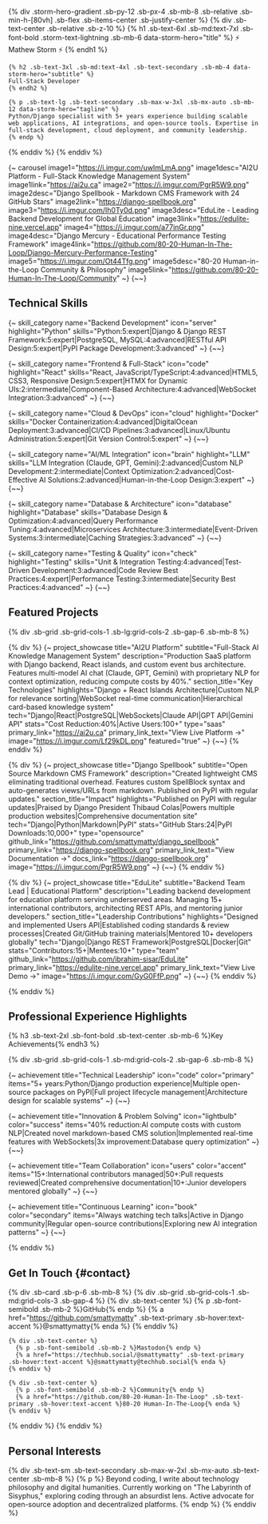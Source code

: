 {% div .storm-hero-gradient .sb-py-12 .sb-px-4 .sb-mb-8 .sb-relative .sb-min-h-[80vh] .sb-flex .sb-items-center .sb-justify-center %}
  {% div .sb-text-center .sb-relative .sb-z-10 %}
    {% h1 .sb-text-6xl .sb-md:text-7xl .sb-font-bold .storm-text-lightning .sb-mb-6 data-storm-hero="title" %}
    ⚡ Mathew Storm ⚡
    {% endh1 %}

    {% h2 .sb-text-3xl .sb-md:text-4xl .sb-text-secondary .sb-mb-4 data-storm-hero="subtitle" %}
    Full-Stack Developer
    {% endh2 %}

    {% p .sb-text-lg .sb-text-secondary .sb-max-w-3xl .sb-mx-auto .sb-mb-12 data-storm-hero="tagline" %}
    Python/Django specialist with 5+ years experience building scalable web applications, AI integrations, and open-source tools. Expertise in full-stack development, cloud deployment, and community leadership.
    {% endp %}
  {% enddiv %}
{% enddiv %}

{~ carousel
   image1="https://i.imgur.com/uwImLmA.png"
   image1desc="AI2U Platform - Full-Stack Knowledge Management System"
   image1link="https://ai2u.ca"
   image2="https://i.imgur.com/PgrR5W9.png"
   image2desc="Django Spellbook - Markdown CMS Framework with 24 GitHub Stars"
   image2link="https://django-spellbook.org"
   image3="https://i.imgur.com/Ih0Ty0d.png"
   image3desc="EduLite - Leading Backend Development for Global Education"
   image3link="https://edulite-nine.vercel.app"
   image4="https://i.imgur.com/a77inGr.png"
   image4desc="Django Mercury - Educational Performance Testing Framework"
   image4link="https://github.com/80-20-Human-In-The-Loop/Django-Mercury-Performance-Testing"
   image5="https://i.imgur.com/Ot44Tfg.png"
   image5desc="80-20 Human-in-the-Loop Community & Philosophy"
   image5link="https://github.com/80-20-Human-In-The-Loop/Community"
~}
{~~}

## Technical Skills

{~ skill_category
   name="Backend Development"
   icon="server"
   highlight="Python"
   skills="Python:5:expert|Django & Django REST Framework:5:expert|PostgreSQL, MySQL:4:advanced|RESTful API Design:5:expert|PyPI Package Development:3:advanced"
~}
{~~}

{~ skill_category
   name="Frontend & Full-Stack"
   icon="code"
   highlight="React"
   skills="React, JavaScript/TypeScript:4:advanced|HTML5, CSS3, Responsive Design:5:expert|HTMX for Dynamic UIs:2:intermediate|Component-Based Architecture:4:advanced|WebSocket Integration:3:advanced"
~}
{~~}

{~ skill_category
   name="Cloud & DevOps"
   icon="cloud"
   highlight="Docker"
   skills="Docker Containerization:4:advanced|DigitalOcean Deployment:3:advanced|CI/CD Pipelines:3:advanced|Linux/Ubuntu Administration:5:expert|Git Version Control:5:expert"
~}
{~~}

{~ skill_category
   name="AI/ML Integration"
   icon="brain"
   highlight="LLM"
   skills="LLM Integration (Claude, GPT, Gemini):2:advanced|Custom NLP Development:2:intermediate|Context Optimization:2:advanced|Cost-Effective AI Solutions:2:advanced|Human-in-the-Loop Design:3:expert"
~}
{~~}

{~ skill_category
   name="Database & Architecture"
   icon="database"
   highlight="Database"
   skills="Database Design & Optimization:4:advanced|Query Performance Tuning:4:advanced|Microservices Architecture:3:intermediate|Event-Driven Systems:3:intermediate|Caching Strategies:3:advanced"
~}
{~~}

{~ skill_category
   name="Testing & Quality"
   icon="check"
   highlight="Testing"
   skills="Unit & Integration Testing:4:advanced|Test-Driven Development:3:advanced|Code Review Best Practices:4:expert|Performance Testing:3:intermediate|Security Best Practices:4:advanced"
~}
{~~}

## Featured Projects

{% div .sb-grid .sb-grid-cols-1 .sb-lg:grid-cols-2 .sb-gap-6 .sb-mb-8 %}

{% div %}
{~ project_showcase
   title="AI2U Platform"
   subtitle="Full-Stack AI Knowledge Management System"
   description="Production SaaS platform with Django backend, React islands, and custom event bus architecture. Features multi-model AI chat (Claude, GPT, Gemini) with proprietary NLP for context optimization, reducing compute costs by 40%."
   section_title="Key Technologies"
   highlights="Django + React Islands Architecture|Custom NLP for relevance sorting|WebSocket real-time communication|Hierarchical card-based knowledge system"
   tech="Django|React|PostgreSQL|WebSockets|Claude API|GPT API|Gemini API"
   stats="Cost Reduction:40%|Active Users:100+"
   type="saas"
   primary_link="https://ai2u.ca"
   primary_link_text="View Live Platform →"
   image="https://i.imgur.com/Lf29kDL.png"
   featured="true"
~}
{~~}
{% enddiv %}

{% div %}
{~ project_showcase
   title="Django Spellbook"
   subtitle="Open Source Markdown CMS Framework"
   description="Created lightweight CMS eliminating traditional overhead. Features custom SpellBlock syntax and auto-generates views/URLs from markdown. Published on PyPI with regular updates."
   section_title="Impact"
   highlights="Published on PyPI with regular updates|Praised by Django President Thibaud Colas|Powers multiple production websites|Comprehensive documentation site"
   tech="Django|Python|Markdown|PyPI"
   stats="GitHub Stars:24|PyPI Downloads:10,000+"
   type="opensource"
   github_link="https://github.com/smattymatty/django_spellbook"
   primary_link="https://django-spellbook.org"
   primary_link_text="View Documentation →"
   docs_link="https://django-spellbook.org"
   image="https://i.imgur.com/PgrR5W9.png"
~}
{~~}
{% enddiv %}

{% div %}
{~ project_showcase
   title="EduLite"
   subtitle="Backend Team Lead | Educational Platform"
   description="Leading backend development for education platform serving underserved areas. Managing 15+ international contributors, architecting REST APIs, and mentoring junior developers."
   section_title="Leadership Contributions"
   highlights="Designed and implemented Users API|Established coding standards & review processes|Created Git/GitHub training materials|Mentored 10+ developers globally"
   tech="Django|Django REST Framework|PostgreSQL|Docker|Git"
   stats="Contributors:15+|Mentees:10+"
   type="team"
   github_link="https://github.com/ibrahim-sisar/EduLite"
   primary_link="https://edulite-nine.vercel.app"
   primary_link_text="View Live Demo →"
   image="https://i.imgur.com/GyG0FfP.png"
~}
{~~}
{% enddiv %}


{% enddiv %}

## Professional Experience Highlights

{% h3 .sb-text-2xl .sb-font-bold .sb-text-center .sb-mb-6 %}Key Achievements{% endh3 %}

{% div .sb-grid .sb-grid-cols-1 .sb-md:grid-cols-2 .sb-gap-6 .sb-mb-8 %}

{~ achievement
   title="Technical Leadership"
   icon="code"
   color="primary"
   items="5+ years:Python/Django production experience|Multiple open-source packages on PyPI|Full project lifecycle management|Architecture design for scalable systems"
~}
{~~}

{~ achievement
   title="Innovation & Problem Solving"
   icon="lightbulb"
   color="success"
   items="40% reduction:AI compute costs with custom NLP|Created novel markdown-based CMS solution|Implemented real-time features with WebSockets|3x improvement:Database query optimization"
~}
{~~}

{~ achievement
   title="Team Collaboration"
   icon="users"
   color="accent"
   items="15+:International contributors managed|50+:Pull requests reviewed|Created comprehensive documentation|10+:Junior developers mentored globally"
~}
{~~}

{~ achievement
   title="Continuous Learning"
   icon="book"
   color="secondary"
   items="Always watching tech talks|Active in Django community|Regular open-source contributions|Exploring new AI integration patterns"
~}
{~~}

{% enddiv %}


## Get In Touch {#contact}

{% div .sb-card .sb-p-6 .sb-mb-8 %}
  {% div .sb-grid .sb-grid-cols-1 .sb-md:grid-cols-3 .sb-gap-4 %}
    {% div .sb-text-center %}
      {% p .sb-font-semibold .sb-mb-2 %}GitHub{% endp %}
      {% a href="https://github.com/smattymatty" .sb-text-primary .sb-hover:text-accent %}@smattymatty{% enda %}
    {% enddiv %}

    {% div .sb-text-center %}
      {% p .sb-font-semibold .sb-mb-2 %}Mastodon{% endp %}
      {% a href="https://techhub.social/@smattymatty" .sb-text-primary .sb-hover:text-accent %}@smattymatty@techhub.social{% enda %}
    {% enddiv %}

    {% div .sb-text-center %}
      {% p .sb-font-semibold .sb-mb-2 %}Community{% endp %}
      {% a href="https://github.com/80-20-Human-In-The-Loop" .sb-text-primary .sb-hover:text-accent %}80-20 Human-In-The-Loop{% enda %}
    {% enddiv %}
  {% enddiv %}
{% enddiv %}

## Personal Interests

{% div .sb-text-sm .sb-text-secondary .sb-max-w-2xl .sb-mx-auto .sb-text-center .sb-mb-8 %}
{% p %}
Beyond coding, I write about technology philosophy and digital humanities. Currently working on "The Labyrinth of Sisyphus," exploring coding through an absurdist lens. Active advocate for open-source adoption and decentralized platforms.
{% endp %}
{% enddiv %}